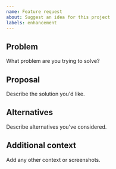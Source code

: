 ```yaml
---
name: Feature request
about: Suggest an idea for this project
labels: enhancement
---
```


## Problem
What problem are you trying to solve?

## Proposal
Describe the solution you'd like.

## Alternatives
Describe alternatives you've considered.

## Additional context
Add any other context or screenshots.
